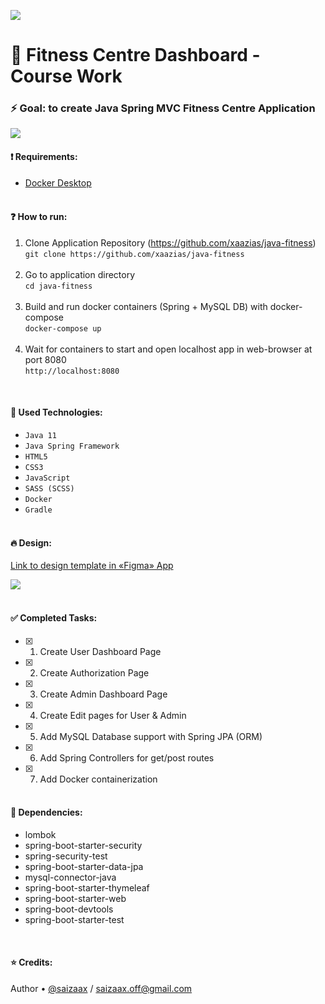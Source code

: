 ![](https://i.imgur.com/H4pCCVp.png)
# 💪 Fitness Centre Dashboard - Course Work
### ⚡ Goal: to create Java Spring MVC Fitness Centre Application

![](https://i.imgur.com/hxlZLFF.png)

#### ❗ Requirements:
- [Docker Desktop](https://www.docker.com/products/docker-desktop)
<br><br>

#### ❓ How to run:
1. Clone Application Repository (https://github.com/xaazias/java-fitness)<br>
`git clone https://github.com/xaazias/java-fitness`<br><br>
2. Go to application directory<br>
`cd java-fitness`<br><br>
3. Build and run docker containers (Spring + MySQL DB) with docker-compose<br>
`docker-compose up`<br><br>
4. Wait for containers to start and open localhost app in web-browser at port 8080<br>
`http://localhost:8080`

<br>

#### 🔎 Used Technologies:
- `Java 11`
- `Java Spring Framework`
- `HTML5`
- `CSS3`
- `JavaScript`
- `SASS (SCSS)`
- `Docker`
- `Gradle`
<br><br>

#### 🔥 Design:
[Link to design template in «Figma» App](https://www.figma.com/file/EeJuD0RUuwKfsfElUVMfbQ/Fitness)

![](https://i.imgur.com/PRtgv8G.png)
<br><br>

#### ✅ Completed Tasks:
- [x] 1. Create User Dashboard Page
- [x] 2. Create Authorization Page
- [x] 3. Create Admin Dashboard Page
- [x] 4. Create Edit pages for User & Admin
- [x] 5. Add MySQL Database support with Spring JPA (ORM)
- [x] 6. Add Spring Controllers for get/post routes
- [x] 7. Add Docker containerization
<br><br>

#### 📂 Dependencies:
- lombok
- spring-boot-starter-security
- spring-security-test
- spring-boot-starter-data-jpa
- mysql-connector-java
- spring-boot-starter-thymeleaf
- spring-boot-starter-web
- spring-boot-devtools
- spring-boot-starter-test

<br>

#### ⭐ Credits:
Author • [@saizaax](https://vk.com/saizaax/) / saizaax.off@gmail.com
